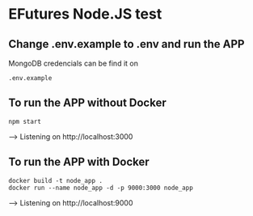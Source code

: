 # EFutures Node.JS test


## Change .env.example to .env and run the APP 
MongoDB credencials can be find it on 
```
.env.example
```
## To run the APP without Docker
```
npm start
```
--> Listening on  http://localhost:3000

## To run the APP with Docker
```
docker build -t node_app .
docker run --name node_app -d -p 9000:3000 node_app
```
--> Listening on  http://localhost:9000
